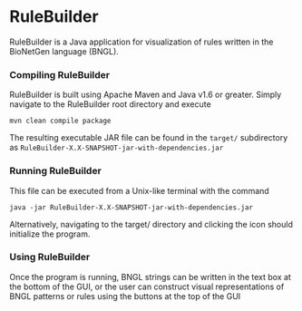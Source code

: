 # RuleBuilder

RuleBuilder is a Java application for visualization of rules written in the BioNetGen language (BNGL).

### Compiling RuleBuilder

RuleBuilder is built using Apache Maven and Java v1.6 or greater.  Simply navigate to the RuleBuilder root directory and execute

``mvn clean compile package``

The resulting executable JAR file can be found in the ``target/`` subdirectory as ``RuleBuilder-X.X-SNAPSHOT-jar-with-dependencies.jar``

### Running RuleBuilder
This file can be executed from a Unix-like terminal with the command 

``java -jar RuleBuilder-X.X-SNAPSHOT-jar-with-dependencies.jar``

Alternatively, navigating to the target/ directory and clicking the icon should initialize the program.

### Using RuleBuilder
Once the program is running, BNGL strings can be written in the text box at the bottom of the GUI, or the user can construct visual representations of BNGL patterns or rules using the buttons at the top of the GUI
